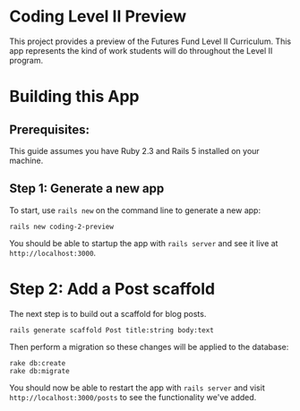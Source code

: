 # Coding Level II Preview

This project provides a preview of the Futures Fund Level II Curriculum.
This app represents the kind of work students will do throughout the Level II program.

# Building this App

## Prerequisites:

This guide assumes you have Ruby 2.3 and Rails 5 installed on your machine.

## Step 1: Generate a new app

To start, use `rails new` on the command line to generate a new app:

```shell
rails new coding-2-preview
```

You should be able to startup the app with `rails server` and see it live at `http://localhost:3000`.

# Step 2: Add a Post scaffold

The next step is to build out a scaffold for blog posts.

```shell
rails generate scaffold Post title:string body:text
```

Then perform a migration so these changes will be applied to the database:

```shell
rake db:create
rake db:migrate
```

You should now be able to restart the app with `rails server` and visit `http://localhost:3000/posts` to see the functionality we've added.

